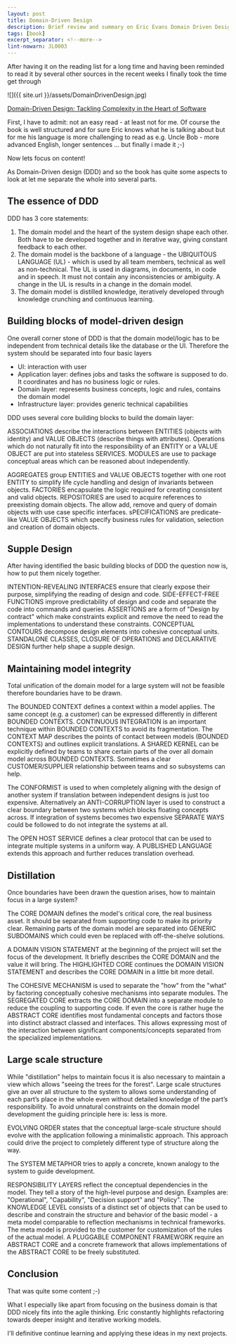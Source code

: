 ```yaml
---
layout: post
title: Domain-Driven Design
description: Brief review and summary on Eric Evans Domain Driven Design book
tags: [book]
excerpt_separator: <!--more-->
lint-nowarn: JL0003
---
```


After having it on the reading list for a long time and having been reminded to read it by several other sources in the recent 
weeks I finally took the time get through

![]({{ site.url }}/assets/DomainDrivenDesign.jpg)

[Domain-Driven Design: Tackling Complexity in the Heart of Software](https://www.amazon.com/Domain-Driven-Design-Tackling-Complexity-Software/dp/0321125215/ref=sr_1_1?s=books&ie=UTF8&qid=1514895832&sr=1-1&keywords=domain+driven+design)

First, I have to admit: not an easy read - at least not for me. Of course the book is well structured and for sure Eric knows what he
is talking about but for me his language is more challenging to read as e.g. Uncle Bob - more advanced English, longer sentences ... 
but finally i made it ;-)

Now lets focus on content!
<!--more-->
As Domain-Driven design (DDD) and so the book has quite some aspects to look at let me separate the whole into several parts.

## The essence of DDD

DDD has 3 core statements:

1. The domain model and the heart of the system design shape each other.
   Both have to be developed together and in iterative way, giving constant feedback to each other.
2. The domain model is the backbone of a language - the UBIQUITOUS LANGUAGE (UL) - which is used by all team members, technical
   as well as non-technical. The UL is used in diagrams, in documents, in code and in speech. It must not contain any 
   inconsistencies or ambiguity. A change in the UL is results in a change in the domain model.
3. The domain model is distilled knowledge, iteratively developed through knowledge crunching and continuous learning.

## Building blocks of model-driven design

One overall corner stone of DDD is that the domain model/logic has to be independent from technical details like the database or the UI.
Therefore the system should be separated into four basic layers

- UI: interaction with user
- Application layer: defines jobs and tasks the software is supposed to do. It coordinates and has no business logic or rules.
- Domain layer: represents business concepts, logic and rules, contains the domain model
- Infrastructure layer: provides generic technical capabilities

DDD uses several core building blocks to build the domain layer:

ASSOCIATIONS describe the interactions between ENTITIES (objects with identity) and VALUE OBJECTS (describe things with attributes).
Operations which do not naturally fit into the responsibility of an ENTITY or a VALUE OBJECT	are put into stateless SERVICES. 
MODULES are use to package conceptual areas which can be reasoned about independently.

AGGREGATES group ENTITIES and VALUE OBJECTS together with one root ENTITY to simplify life cycle handling and design of invariants 
between objects.
FACTORIES encapsulate the logic required for creating consistent and valid objects.
REPOSITORIES are used to acquire references to preexisting domain objects. The allow add, remove and query of domain objects with use case 
specific interfaces.
sPECIFICATIONS are predicate-like VALUE OBJECTS which specify business rules for validation, selection and creation of domain objects.

## Supple Design

After having identified the basic building blocks of DDD the question now is, how to put them nicely together.

INTENTION-REVEALING INTERFACES ensure that clearly expose their purpose, simplifying the reading of design and code.
SIDE-EFFECT-FREE FUNCTIONS improve predictability of design and code and separate the code into commands and queries.
ASSERTIONS are a form of "Design by contract" which make constraints explicit and remove the need to read the implementations to 
understand these constraints.
CONCEPTUAL CONTOURS decompose design elements into cohesive conceptual units.
STANDALONE CLASSES, CLOSURE OF OPERATIONS and DECLARATIVE DESIGN further help shape a supple design.

## Maintaining model integrity

Total unification of the domain model for a large system will not be feasible therefore boundaries have to be drawn.

The BOUNDED CONTEXT defines a context within a model applies. The same concept (e.g. a customer) can be expressed differently
in different BOUNDED CONTEXTS.
CONTINUOUS INTEGRATION is an important technique within BOUNDED CONTEXTS to avoid its fragmentation.
The CONTEXT MAP describes the points of contact between models (BOUNDED CONTEXTS) and outlines explicit translations.
A SHARED KERNEL can be explicitly defined by teams to share certain parts of the over all domain model across BOUNDED CONTEXTS.
Sometimes a clear CUSTOMER/SUPPLIER relationship between teams and so subsystems can help.

The CONFORMIST is used to when completely aligning with the design of another system if translation between independent designs 
is just too expensive.
Alternatively an ANTI-CORRUPTION layer is used to construct a clear boundary between two systems which blocks floating concepts across.
If integration of systems becomes two expensive SEPARATE WAYS could be followed to do not integrate the systems at all.

The OPEN HOST SERVICE defines a clear protocol that can be used to integrate multiple systems in a uniform way.
A PUBLISHED LANGUAGE extends this approach and further reduces translation overhead.

## Distillation

Once boundaries have been drawn the question arises, how to maintain focus in a large system?

The CORE DOMAIN defines the model's critical core, the real business asset. It should be separated from supporting code 
to make its priority clear. Remaining parts of the domain model are separated into GENERIC SUBDOMAINS which could even
be replaced with off-the-shelve solutions.

A DOMAIN VISION STATEMENT at the beginning of the project will set the focus of the development. It briefly describes
the CORE DOMAIN and the value it will bring. The HIGHLIGHTED CORE continues the DOMAIN VISION STATEMENT and describes
the CORE DOMAIN in a little bit more detail.

The COHESIVE MECHANISM is used to separate the "how" from the "what" by factoring conceptually cohesive mechanisms 
into separate modules.
The SEGREGATED CORE extracts the CORE DOMAIN into a separate module to reduce the coupling to supporting code.
If even the core is rather huge the ABSTRACT CORE identifies most fundamental concepts and factors those into distinct
abstract classed and interfaces. This allows expressing most of the interaction between significant components/concepts
separated from the specialized implementations.

## Large scale structure

While "distillation" helps to maintain focus it is also necessary to maintain a view which allows "seeing the trees for the forest".
Large scale structures give an over all structure to the system to allows some understanding of each part’s place in the whole even 
without detailed knowledge of the part’s responsibility. 
To avoid unnatural constraints on the domain model development the guiding principle here is: less is more.

EVOLVING ORDER states that the conceptual large-scale structure should evolve with the application following a minimalistic approach.
This approach could drive the project to completely different type of structure along the way.

The SYSTEM METAPHOR tries to apply a concrete, known analogy to the system to guide development.

RESPONSIBILITY LAYERS reflect the conceptual dependencies in the model. They tell a story of the high-level purpose and design.
Examples are: "Operational", "Capability", "Decision support" and "Policy".
The KNOWLEDGE LEVEL consists of a distinct set of objects that can be used to describe and constrain the structure and behavior of 
the basic model - a meta model comparable to reflection mechanisms in technical frameworks. The meta model is provided to the customer
for customization of the rules of the actual model.
A PLUGGABLE COMPONENT FRAMEWORK require an ABSTRACT CORE and a concrete framework that allows implementations of the ABSTRACT CORE 
to be freely substituted.

## Conclusion

That was quite some content ;-)

What I especially like apart from focusing on the business domain is that DDD nicely fits into the agile thinking.
Eric constantly highlights refactoring towards deeper insight and iterative working models.

I'll definitive continue learning and applying these ideas in my next projects.
